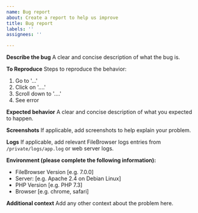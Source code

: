 ```yaml
---
name: Bug report
about: Create a report to help us improve
title: Bug report
labels: ''
assignees: ''

---
```


**Describe the bug**
A clear and concise description of what the bug is.

**To Reproduce**
Steps to reproduce the behavior:
1. Go to '...'
2. Click on '....'
3. Scroll down to '....'
4. See error

**Expected behavior**
A clear and concise description of what you expected to happen.

**Screenshots**
If applicable, add screenshots to help explain your problem.

**Logs**
If applicable, add relevant FileBrowser logs entries from ```/private/logs/app.log``` or web server logs.

**Environment (please complete the following information):**
 - FileBrowser Version [e.g. 7.0.0]
 - Server: [e.g. Apache 2.4 on Debian Linux]
 - PHP Version [e.g. PHP 7.3]
 - Browser [e.g. chrome, safari]

**Additional context**
Add any other context about the problem here.
